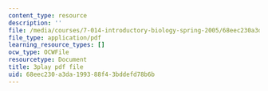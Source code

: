 ```yaml
---
content_type: resource
description: ''
file: /media/courses/7-014-introductory-biology-spring-2005/68eec230a3da199388f43bddefd78b6b_l5x9qAVUK7s.pdf
file_type: application/pdf
learning_resource_types: []
ocw_type: OCWFile
resourcetype: Document
title: 3play pdf file
uid: 68eec230-a3da-1993-88f4-3bddefd78b6b
---
```


